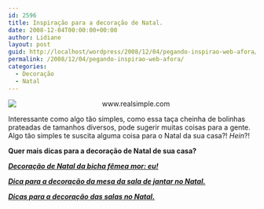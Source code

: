 ```yaml
---
id: 2596
title: Inspiração para a decoração de Natal.
date: 2008-12-04T00:00:00+00:00
author: Lidiane
layout: post
guid: http://localhost/wordpress/2008/12/04/pegando-inspirao-web-afora/
permalink: /2008/12/04/pegando-inspirao-web-afora/
categories:
  - Decoração
  - Natal
---
```

<p style="text-align: center;">
  <img class="aligncenter" style="display: block; float: none; margin-left: auto; margin-right: auto;" title="www.realsimple.com" src="http://img.timeinc.net/realsimple/i/p/Dec06/1206_holdecorating_10.jpg" alt="www.realsimple.com" />
</p>

<p style="text-align: left;">
  Interessante como algo tão simples, como essa taça cheinha de bolinhas prateadas de tamanhos diversos, pode sugerir muitas coisas para a gente. Algo tão simples te suscita alguma coisa para o Natal da sua casa?! <em>Hein</em>?!
</p>

<p style="text-align: left;">
  <strong>Quer mais dicas para a decoração de Natal de sua casa?</strong>
</p>

<p style="text-align: left;">
  <strong><em><a href="http://www.trololodemulher.com.br/2009/12/17/decoracao-de-natal/" target="_self">Decoração de Natal da bicha fêmea mor: eu!</a></em></strong>
</p>

<p style="text-align: left;">
  <strong><em><a href="http://www.trololodemulher.com.br/2009/12/10/decoracao-da-mesa-de-natal/" target="_self">Dica para a decoração da mesa da sala de jantar no Natal.</a></em></strong>
</p>

<p style="text-align: left;">
  <strong><em><a href="http://www.trololodemulher.com.br/2009/12/01/dicas-decoracao-de-natal/" target="_self">Dicas para a decoração das salas no Natal.</a></em></strong>
</p>

<p style="text-align: center;">
   
</p>